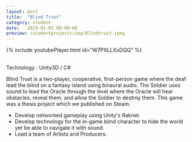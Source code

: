 ```yaml
---
layout: post
title:  "Blind Trust"
category: student
date:   2019-01-01 00:00:00
preview: /studentprojects/img/Blindtrust.jpeg
---
```


{% include youtubePlayer.html id="W7PXLLXxDQQ" %}

<br/>
Technology : Unity3D / C#
<br/>

 Blind Trust is a two-player, cooperative, first-person game where the deaf lead the blind on a fantasy island using binaural audio. The Soldier uses sound to lead the Oracle through the level where the Oracle will hear obstacles, reveal them, and allow the Soldier to destroy them.
 This game was a thesis project which we published on Steam. 
 <ul>
 <li> Develop networked gameplay using Unity's Raknet. </li>
 <li> Develop technology for the in-game blind character to hide the world yet be able to navigate it with sound.</li>
 <li> Lead a team of Artists and Producers.</li>
 </ul>

